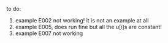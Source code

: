 to do:
1. example E002 not working! it is not an example at all
2. example E005, does run fine but all the u[i]s are constant!
3. example E007 not working
